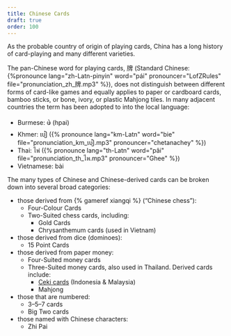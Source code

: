 ```yaml
---
title: Chinese Cards
draft: true
order: 100
---
```


As the probable country of origin of playing cards, China has a long history of
card-playing and many different varieties.

The pan-Chinese word for playing cards, <span lang="zh">牌</span> (Standard
Chinese: {%pronounce lang="zh-Latn-pinyin" word="pái" pronouncer="LofZRules"
file="pronunciation_zh_牌.mp3" %}), does not distinguish between different forms
of card-like games and equally applies to paper or cardboard cards, bamboo
sticks, or bone, ivory, or plastic Mahjong tiles. In many adjacent countries the
term has been adopted to into the local language:

* Burmese: <span lang="my">ဖဲ</span> (<span lang="my-Latn">hpai</span>)
* Khmer: <span lang="km">បៀ</span> ({% pronounce lang="km-Latn" word="bie"
  file="pronunciation_km_បៀ.mp3" pronouncer="chetanachey" %})
* Thai: <span lang="th">ไพ่</span> ({% pronounce lang="th-Latn" word="pâi"
  file="pronunciation_th_ไพ.mp3" pronouncer="Ghee" %})
* Vietnamese: <span lang="vi">bài</span>

The many types of Chinese and Chinese-derived cards can be broken down into
several broad categories:

* those derived from {% gameref xiangqi %} (“Chinese chess”):
  * Four-Colour Cards
  * Two-Suited chess cards, including:
    * Gold Cards
    * Chrysanthemum cards (used in Vietnam)
* those derived from dice (dominoes):
  * 15 Point Cards
* those derived from paper money:
  * Four-Suited money cards
  * Three-Suited money cards, also used in Thailand. Derived cards include:
    * [Ceki cards](/articles/cards/ceki/) (Indonesia & Malaysia)
    * Mahjong
* those that are numbered:
  * 3–5–7 cards
  * Big Two cards
* those named with Chinese characters:
  * Zhi Pai

<!-- those that resemble flies from a distance -->
    
